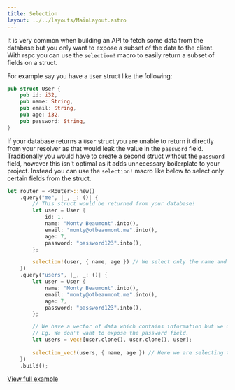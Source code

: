 ```yaml
---
title: Selection
layout: ../../layouts/MainLayout.astro
---
```


It is very common when building an API to fetch some data from the database but you only want to expose a subset of the data to the client. With rspc you can use the `selection!` macro to easily return a subset of fields on a struct.

For example say you have a `User` struct like the following:

```rust
pub struct User {
    pub id: i32,
    pub name: String,
    pub email: String,
    pub age: i32,
    pub password: String,
}
```

If your database returns a `User` struct you are unable to return it directly from your resolver as that would leak the value in the `password` field. Traditionally you would have to create a second struct without the `password` field, however this isn't optimal as it adds unnecessary boilerplate to your project. Instead you can use the `selection!` macro like below to select only certain fields from the struct.

```rust
let router = <Router>::new()
    .query("me", |_, _: ()| {
        // This struct would be returned from your database!
        let user = User {
            id: 1,
            name: "Monty Beaumont".into(),
            email: "monty@otbeaumont.me".into(),
            age: 7,
            password: "password123".into(),
        };

        selection!(user, { name, age }) // We select only the name and age fields to return
    })
    .query("users", |_, _: ()| {
        let user = User {
            name: "Monty Beaumont".into(),
            email: "monty@otbeaumont.me".into(),
            age: 7,
            password: "password123".into(),
        };

        // We have a vector of data which contains information but we only want to return some of it the user.
        // Eg. We don't want to expose the password field.
        let users = vec![user.clone(), user.clone(), user];
        
        selection_vec!(users, { name, age }) // Here we are selecting the fields we want to expose on each item in the list. This is completely type safe!
    })
    .build();
```

[View full example](https://github.com/oscartbeaumont/rspc/blob/main/examples/selection.rs)